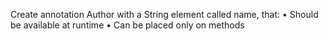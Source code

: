 Create annotation Author with a String element called name, that:
    • Should be available at runtime
    • Can be placed only on methods
